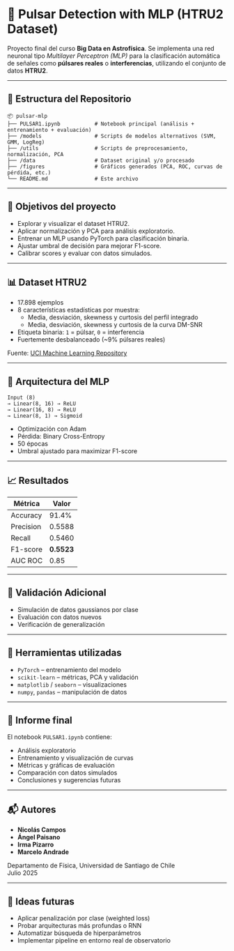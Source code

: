 
# 🔭 Pulsar Detection with MLP (HTRU2 Dataset)

Proyecto final del curso **Big Data en Astrofísica**. Se implementa una red neuronal tipo *Multilayer Perceptron (MLP)* para la clasificación automática de señales como **púlsares reales** o **interferencias**, utilizando el conjunto de datos **HTRU2**.

---

## 📁 Estructura del Repositorio

```
📦 pulsar-mlp
├── PULSAR1.ipynb           # Notebook principal (análisis + entrenamiento + evaluación)
├── /models                 # Scripts de modelos alternativos (SVM, GMM, LogReg)
├── /utils                  # Scripts de preprocesamiento, normalización, PCA
├── /data                   # Dataset original y/o procesado
├── /figures                # Gráficos generados (PCA, ROC, curvas de pérdida, etc.)
└── README.md               # Este archivo
```

---

## 📌 Objetivos del proyecto

- Explorar y visualizar el dataset HTRU2.
- Aplicar normalización y PCA para análisis exploratorio.
- Entrenar un MLP usando PyTorch para clasificación binaria.
- Ajustar umbral de decisión para mejorar F1-score.
- Calibrar scores y evaluar con datos simulados.

---

## 📊 Dataset HTRU2

- 17.898 ejemplos
- 8 características estadísticas por muestra:
  - Media, desviación, skewness y curtosis del perfil integrado
  - Media, desviación, skewness y curtosis de la curva DM-SNR
- Etiqueta binaria: `1` = púlsar, `0` = interferencia
- Fuertemente desbalanceado (~9% púlsares reales)

Fuente: [UCI Machine Learning Repository](https://archive.ics.uci.edu/ml/datasets/HTRU2)

---

## 🧠 Arquitectura del MLP

```text
Input (8)
→ Linear(8, 16) → ReLU
→ Linear(16, 8) → ReLU
→ Linear(8, 1) → Sigmoid
```

- Optimización con Adam
- Pérdida: Binary Cross-Entropy
- 50 épocas
- Umbral ajustado para maximizar F1-score

---

## 📈 Resultados

| Métrica            | Valor     |
|--------------------|-----------|
| Accuracy           | 91.4%     |
| Precision          | 0.5588    |
| Recall             | 0.5460    |
| F1-score           | **0.5523** |
| AUC ROC            | 0.85      |

---

## 🧪 Validación Adicional

- Simulación de datos gaussianos por clase
- Evaluación con datos nuevos
- Verificación de generalización

---

## 🧩 Herramientas utilizadas

- `PyTorch` – entrenamiento del modelo
- `scikit-learn` – métricas, PCA y validación
- `matplotlib` / `seaborn` – visualizaciones
- `numpy`, `pandas` – manipulación de datos

---

## 📄 Informe final

El notebook `PULSAR1.ipynb` contiene:

- Análisis exploratorio
- Entrenamiento y visualización de curvas
- Métricas y gráficas de evaluación
- Comparación con datos simulados
- Conclusiones y sugerencias futuras

---

## 📬 Autores

- **Nicolás Campos**
- **Ángel Paisano**
- **Irma Pizarro**
- **Marcelo Andrade**

Departamento de Física, Universidad de Santiago de Chile  
Julio 2025

---

## 🧠 Ideas futuras

- Aplicar penalización por clase (weighted loss)
- Probar arquitecturas más profundas o RNN
- Automatizar búsqueda de hiperparámetros
- Implementar pipeline en entorno real de observatorio
